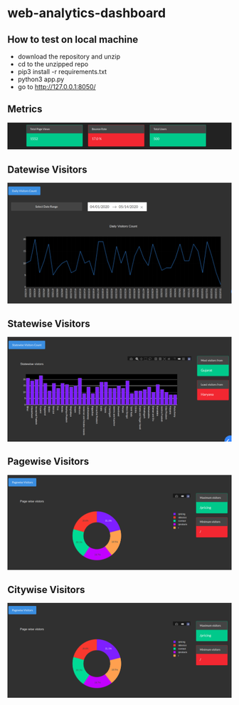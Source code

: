 # web-analytics-dashboard

## How to test on local machine


* download the repository and unzip
* cd to the unzipped repo
* pip3 install -r requirements.txt
* python3 app.py
* go to http://127.0.0.1:8050/




## Metrics
![](images/head_metric.png)

## Datewise Visitors
![](images/daily_visitor_count.png)


## Statewise Visitors
![](images/statewise.png)


## Pagewise Visitors
![](images/pagewise.png)


## Citywise Visitors
![](images/pagewise.png)





